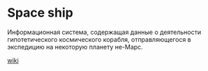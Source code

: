 # Space ship

Информационная система, содержащая данные о деятельности гипотетического космического корабля, отправляющегося в экспедицию на некоторую планету не-Марс.

[wiki][]

[wiki]:https://github.com/ostaninanastya/space_ship/wiki
